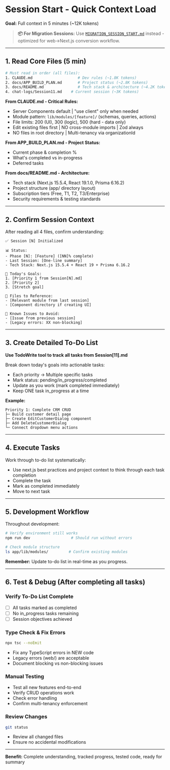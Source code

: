 # Session Start - Quick Context Load

**Goal:** Full context in 5 minutes (~12K tokens)

> **📦 For Migration Sessions:** Use [`MIGRATION_SESSION_START.md`](MIGRATION_SESSION_START.md) instead - optimized for web→Next.js conversion workflow.

---

## 1. Read Core Files (5 min)

```bash
# Must read in order (all files):
1. CLAUDE.md                    # Dev rules (~1.8K tokens)
2. docs/APP_BUILD_PLAN.md       # Project status (~2.8K tokens)
3. docs/README.md               # Tech stack & architecture (~4.2K tokens)
4. chat-logs/Session11.md    # Current session (~3K tokens)
```

**From CLAUDE.md - Critical Rules:**
- Server Components default | "use client" only when needed
- Module pattern: `lib/modules/[feature]/` (schemas, queries, actions)
- File limits: 200 (UI), 300 (logic), 500 (hard - data only)
- Edit existing files first | NO cross-module imports | Zod always
- NO files in root directory | Multi-tenancy via organizationId

**From APP_BUILD_PLAN.md - Project Status:**
- Current phase & completion %
- What's completed vs in-progress
- Deferred tasks

**From docs/README.md - Architecture:**
- Tech stack (Next.js 15.5.4, React 19.1.0, Prisma 6.16.2)
- Project structure (app/ directory layout)
- Subscription tiers (Free, T1, T2, T3/Enterprise)
- Security requirements & testing standards

---

## 2. Confirm Session Context

After reading all 4 files, confirm understanding:

```
✅ Session [N] Initialized

📊 Status:
- Phase [N]: [Feature] ([NN]% complete)
- Last Session: [One-line summary]
- Tech Stack: Next.js 15.5.4 + React 19 + Prisma 6.16.2

🎯 Today's Goals:
1. [Priority 1 from Session[N].md]
2. [Priority 2]
3. [Stretch goal]

📁 Files to Reference:
- [Relevant module from last session]
- [Component directory if creating UI]

🐛 Known Issues to Avoid:
- [Issue from previous session]
- [Legacy errors: XX non-blocking]
```

---

## 3. Create Detailed To-Do List

**Use TodoWrite tool to track all tasks from Session[11].md**

Break down today's goals into actionable tasks:
- Each priority → Multiple specific tasks
- Mark status: pending/in_progress/completed
- Update as you work (mark completed immediately)
- Keep ONE task in_progress at a time

**Example:**
```
Priority 1: Complete CRM CRUD
├─ Build customer detail page
├─ Create EditCustomerDialog component
├─ Add DeleteCustomerDialog
└─ Connect dropdown menu actions
```

---

## 4. Execute Tasks

Work through to-do list systematically:
- Use next.js best practices and project context to think through each task completion
- Complete the task
- Mark as completed immediately
- Move to next task

---

## 5. Development Workflow

Throughout development:
```bash
# Verify environment still works
npm run dev                  # Should run without errors

# Check module structure
ls app/lib/modules/         # Confirm existing modules
```

**Remember:** Update to-do list in real-time as you progress.

---

## 6. Test & Debug (After completing all tasks)

### Verify To-Do List Complete
- [ ] All tasks marked as completed
- [ ] No in_progress tasks remaining
- [ ] Session objectives achieved

### Type Check & Fix Errors
```bash
npx tsc --noEmit
```
- Fix any TypeScript errors in NEW code
- Legacy errors (web/) are acceptable
- Document blocking vs non-blocking issues

### Manual Testing
- Test all new features end-to-end
- Verify CRUD operations work
- Check error handling
- Confirm multi-tenancy enforcement

### Review Changes
```bash
git status
```
- Review all changed files
- Ensure no accidental modifications

---

**Benefit:** Complete understanding, tracked progress, tested code, ready for summary